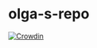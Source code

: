# olga-s-repo

[![Crowdin](https://d322cqt584bo4o.cloudfront.net/fdgdfgfd/localized.svg)](https://crowdin.com/project/fdgdfgfd)
